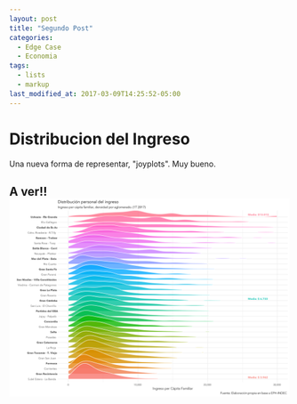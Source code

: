 ```yaml
---
layout: post
title: "Segundo Post"
categories:
  - Edge Case
  - Economia
tags:
  - lists
  - markup
last_modified_at: 2017-03-09T14:25:52-05:00
---
```


# Distribucion del Ingreso
Una nueva forma de representar, "joyplots". Muy bueno.


## A ver!!![Distribución](/assets/img/2017/09/Distribucion-AI.png)
